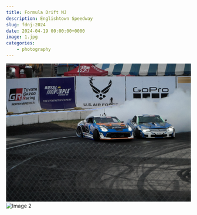 ```yaml
---
title: Formula Drift NJ
description: Englishtown Speedway
slug: fdnj-2024
date: 2024-04-19 00:00:00+0000
image: 1.jpg
categories:
    - photography
---
```


![Image 1](1.jpg) ![Image 2](2.jpg)